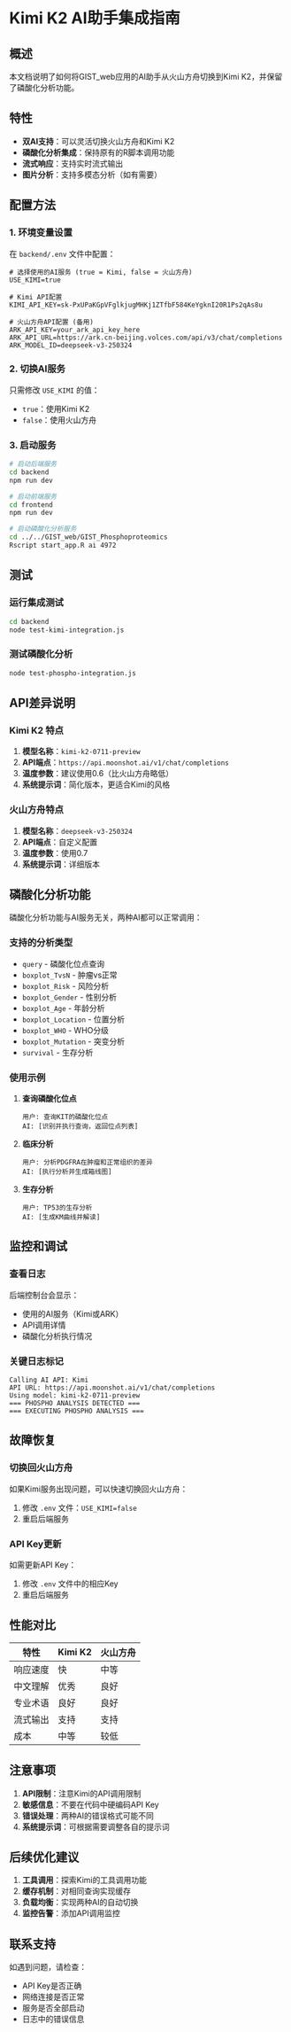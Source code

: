 # Kimi K2 AI助手集成指南

## 概述

本文档说明了如何将GIST_web应用的AI助手从火山方舟切换到Kimi K2，并保留了磷酸化分析功能。

## 特性

- **双AI支持**：可以灵活切换火山方舟和Kimi K2
- **磷酸化分析集成**：保持原有的R脚本调用功能
- **流式响应**：支持实时流式输出
- **图片分析**：支持多模态分析（如有需要）

## 配置方法

### 1. 环境变量设置

在 `backend/.env` 文件中配置：

```env
# 选择使用的AI服务 (true = Kimi, false = 火山方舟)
USE_KIMI=true

# Kimi API配置
KIMI_API_KEY=sk-PxUPaKGpVFglkjugMHKj1ZTfbF584KeYgknI20R1Ps2qAs8u

# 火山方舟API配置 (备用)
ARK_API_KEY=your_ark_api_key_here
ARK_API_URL=https://ark.cn-beijing.volces.com/api/v3/chat/completions
ARK_MODEL_ID=deepseek-v3-250324
```

### 2. 切换AI服务

只需修改 `USE_KIMI` 的值：
- `true`：使用Kimi K2
- `false`：使用火山方舟

### 3. 启动服务

```bash
# 启动后端服务
cd backend
npm run dev

# 启动前端服务
cd frontend
npm run dev

# 启动磷酸化分析服务
cd ../../GIST_web/GIST_Phosphoproteomics
Rscript start_app.R ai 4972
```

## 测试

### 运行集成测试

```bash
cd backend
node test-kimi-integration.js
```

### 测试磷酸化分析

```bash
node test-phospho-integration.js
```

## API差异说明

### Kimi K2 特点

1. **模型名称**：`kimi-k2-0711-preview`
2. **API端点**：`https://api.moonshot.ai/v1/chat/completions`
3. **温度参数**：建议使用0.6（比火山方舟略低）
4. **系统提示词**：简化版本，更适合Kimi的风格

### 火山方舟特点

1. **模型名称**：`deepseek-v3-250324`
2. **API端点**：自定义配置
3. **温度参数**：使用0.7
4. **系统提示词**：详细版本

## 磷酸化分析功能

磷酸化分析功能与AI服务无关，两种AI都可以正常调用：

### 支持的分析类型

- `query` - 磷酸化位点查询
- `boxplot_TvsN` - 肿瘤vs正常
- `boxplot_Risk` - 风险分析
- `boxplot_Gender` - 性别分析
- `boxplot_Age` - 年龄分析
- `boxplot_Location` - 位置分析
- `boxplot_WHO` - WHO分级
- `boxplot_Mutation` - 突变分析
- `survival` - 生存分析

### 使用示例

1. **查询磷酸化位点**
   ```
   用户: 查询KIT的磷酸化位点
   AI: [识别并执行查询，返回位点列表]
   ```

2. **临床分析**
   ```
   用户: 分析PDGFRA在肿瘤和正常组织的差异
   AI: [执行分析并生成箱线图]
   ```

3. **生存分析**
   ```
   用户: TP53的生存分析
   AI: [生成KM曲线并解读]
   ```

## 监控和调试

### 查看日志

后端控制台会显示：
- 使用的AI服务（Kimi或ARK）
- API调用详情
- 磷酸化分析执行情况

### 关键日志标记

```
Calling AI API: Kimi
API URL: https://api.moonshot.ai/v1/chat/completions
Using model: kimi-k2-0711-preview
=== PHOSPHO ANALYSIS DETECTED ===
=== EXECUTING PHOSPHO ANALYSIS ===
```

## 故障恢复

### 切换回火山方舟

如果Kimi服务出现问题，可以快速切换回火山方舟：

1. 修改 `.env` 文件：`USE_KIMI=false`
2. 重启后端服务

### API Key更新

如需更新API Key：
1. 修改 `.env` 文件中的相应Key
2. 重启后端服务

## 性能对比

| 特性 | Kimi K2 | 火山方舟 |
|------|---------|----------|
| 响应速度 | 快 | 中等 |
| 中文理解 | 优秀 | 良好 |
| 专业术语 | 良好 | 良好 |
| 流式输出 | 支持 | 支持 |
| 成本 | 中等 | 较低 |

## 注意事项

1. **API限制**：注意Kimi的API调用限制
2. **敏感信息**：不要在代码中硬编码API Key
3. **错误处理**：两种AI的错误格式可能不同
4. **系统提示词**：可根据需要调整各自的提示词

## 后续优化建议

1. **工具调用**：探索Kimi的工具调用功能
2. **缓存机制**：对相同查询实现缓存
3. **负载均衡**：实现两种AI的自动切换
4. **监控告警**：添加API调用监控

## 联系支持

如遇到问题，请检查：
- API Key是否正确
- 网络连接是否正常
- 服务是否全部启动
- 日志中的错误信息